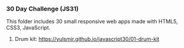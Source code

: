 ### 30 Day Challenge (JS31)

This folder includes 30 small responsive web apps made with HTML5, CSS3, JavaScript.

1. Drum kit: https://yulsmir.github.io/javascript30/01-drum-kit
